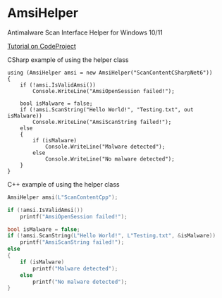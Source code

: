 # AmsiHelper
Antimalware Scan Interface Helper for Windows 10/11

[Tutorial on CodeProject](https://www.codeproject.com/Articles/5331133/Bring-Antimalware-Scanning-Into-Your-NET-6-Applica)

CSharp example of using the helper class

```CSharp
using (AmsiHelper amsi = new AmsiHelper("ScanContentCSharpNet6"))
{
    if (!amsi.IsValidAmsi())
        Console.WriteLine("AmsiOpenSession failed!");

    bool isMalware = false;
    if (!amsi.ScanString("Hello World!", "Testing.txt", out isMalware))
        Console.WriteLine("AmsiScanString failed!");
    else
    {
        if (isMalware)
            Console.WriteLine("Malware detected");
        else
            Console.WriteLine("No malware detected");
    }
}
```

C++ example of using the helper class

```Cpp
AmsiHelper amsi(L"ScanContentCpp");

if (!amsi.IsValidAmsi())
    printf("AmsiOpenSession failed!");

bool isMalware = false;
if (!amsi.ScanString(L"Hello World!", L"Testing.txt", &isMalware))
    printf("AmsiScanString failed!");
else
{
    if (isMalware)
        printf("Malware detected");
    else
        printf("No malware detected");
}
```
